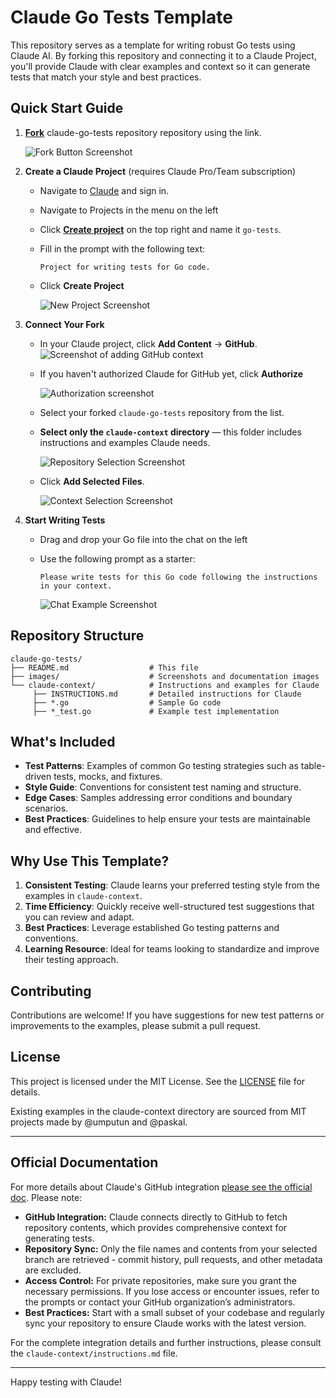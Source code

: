 # Claude Go Tests Template

This repository serves as a template for writing robust Go tests using Claude AI. By forking this repository and connecting it to a Claude Project, you'll provide Claude with clear examples and context so it can generate tests that match your style and best practices.

## Quick Start Guide

1. **[Fork](https://github.com/paskal/claude-go-tests/fork)** claude-go-tests repository repository using the link.

    ![Fork Button Screenshot](images/github-fork-creation.png)

2. **Create a Claude Project** (requires Claude Pro/Team subscription)
    - Navigate to [Claude](https://claude.ai) and sign in.
    - Navigate to Projects in the menu on the left
    - Click  **[Create project](https://claude.ai/projects/create)** on the top right and name it `go-tests`.
    - Fill in the prompt with the following text:
      ```plaintext
      Project for writing tests for Go code.
      ```
    - Click **Create Project**

        ![New Project Screenshot](images/claude-project-creation.png)

3. **Connect Your Fork**
    - In your Claude project, click **Add Content** → **GitHub**.
    ![Screenshot of adding GitHub context](images/claude-project-add-context.png)
    - If you haven't authorized Claude for GitHub yet, click **Authorize**

        ![Authorization screenshot](images/claude-github-permissions.png)
    - Select your forked `claude-go-tests` repository from the list.
    - **Select only the `claude-context` directory** — this folder includes instructions and examples Claude needs.

        ![Repository Selection Screenshot](images/claude-add-context.png)
    - Click **Add Selected Files**.

        ![Context Selection Screenshot](images/claude-project-knowledge.png)

4. **Start Writing Tests**
    - Drag and drop your Go file into the chat on the left
    - Use the following prompt as a starter:
    
        ```plaintext
        Please write tests for this Go code following the instructions in your context.
        ```

        ![Chat Example Screenshot](images/claude-new-prompt.png)


## Repository Structure

```plaintext
claude-go-tests/
├── README.md                  # This file
├── images/                    # Screenshots and documentation images
└── claude-context/            # Instructions and examples for Claude
     ├── INSTRUCTIONS.md       # Detailed instructions for Claude
     ├── *.go                  # Sample Go code
     ├── *_test.go             # Example test implementation
```
## What's Included

- **Test Patterns**: Examples of common Go testing strategies such as table-driven tests, mocks, and fixtures.
- **Style Guide**: Conventions for consistent test naming and structure.
- **Edge Cases**: Samples addressing error conditions and boundary scenarios.
- **Best Practices**: Guidelines to help ensure your tests are maintainable and effective.

## Why Use This Template?

1. **Consistent Testing**: Claude learns your preferred testing style from the examples in `claude-context`.
2. **Time Efficiency**: Quickly receive well-structured test suggestions that you can review and adapt.
3. **Best Practices**: Leverage established Go testing patterns and conventions.
4. **Learning Resource**: Ideal for teams looking to standardize and improve their testing approach.

## Contributing

Contributions are welcome! If you have suggestions for new test patterns or improvements to the examples, please submit a pull request.

## License

This project is licensed under the MIT License. See the [LICENSE](LICENSE) file for details.

Existing examples in the claude-context directory are sourced from MIT projects made by @umputun and @paskal.

---

## Official Documentation

For more details about Claude's GitHub integration [please see the official doc](https://support.anthropic.com/en/articles/10167454-using-the-github-integration). Please note:

- **GitHub Integration:** Claude connects directly to GitHub to fetch repository contents, which provides comprehensive context for generating tests.
- **Repository Sync:** Only the file names and contents from your selected branch are retrieved - commit history, pull requests, and other metadata are excluded.
- **Access Control:** For private repositories, make sure you grant the necessary permissions. If you lose access or encounter issues, refer to the prompts or contact your GitHub organization’s administrators.
- **Best Practices:** Start with a small subset of your codebase and regularly sync your repository to ensure Claude works with the latest version.

For the complete integration details and further instructions, please consult the `claude-context/instructions.md` file.

---

Happy testing with Claude!